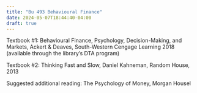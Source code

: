 ```yaml
---
title: "Bu 493 Behavioural Finance"
date: 2024-05-07T18:44:40-04:00
draft: true
---
```


Textbook #1: Behavioural Finance, Psychology, Decision-Making, and Markets, Ackert & Deaves, South-Western Cengage Learning 2018 (available through the library’s DTA program)

Textbook #2: Thinking Fast and Slow, Daniel Kahneman, Random House, 2013

Suggested additional reading: The Psychology of Money, Morgan Housel

